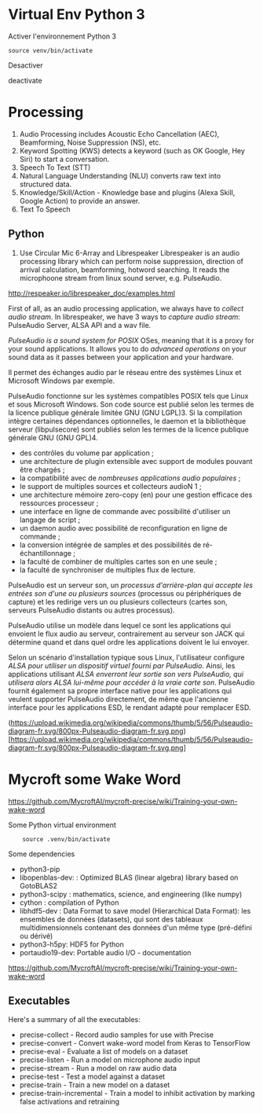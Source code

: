 # Virtual Env Python 3

Activer l'environnement Python 3
```
source venv/bin/activate
```

Desactiver

deactivate

# Processing

1. Audio Processing includes Acoustic Echo Cancellation (AEC), Beamforming, Noise Suppression (NS), etc.
2. Keyword Spotting (KWS) detects a keyword (such as OK Google, Hey Siri) to start a conversation.
3. Speech To Text (STT)
4. Natural Language Understanding (NLU) converts raw text into structured data.
5. Knowledge/Skill/Action - Knowledge base and plugins (Alexa Skill, Google Action) to provide an answer.
6. Text To Speech

## Python
1. Use Circular Mic 6-Array and Librespeaker
Librespeaker is an audio processing library which can perform noise suppression, direction of arrival calculation, beamforming, hotword searching. It reads the microphoone stream from linux sound server, e.g. PulseAudio.

http://respeaker.io/librespeaker_doc/examples.html

First of all, as an audio processing application, we always have to *collect audio stream*. 
In librespeaker, we have 3 ways to *capture audio stream*: PulseAudio Server, ALSA API and a wav file.


*PulseAudio is a sound system for POSIX* OSes, meaning that it is a proxy for your sound applications. 
It allows you to do *advanced operations* on your sound data as it passes between your application and your hardware.

Il permet des échanges audio par le réseau entre des systèmes Linux et Microsoft Windows par exemple.

PulseAudio fonctionne sur les systèmes compatibles POSIX tels que Linux et sous Microsoft Windows. Son code source est publié selon les termes de la licence publique générale limitée GNU (GNU LGPL)3. Si la compilation intègre certaines dépendances optionnelles, le daemon et la bibliothèque serveur (libpulsecore) sont publiés selon les termes de la licence publique générale GNU (GNU GPL)4.

* des contrôles du volume par application ;
* une architecture de plugin extensible avec support de modules pouvant être chargés ;
* la compatibilité avec de *nombreuses applications audio populaires* ;
* le support de multiples sources et collecteurs audioN 1 ;
* une architecture mémoire zero-copy (en) pour une gestion efficace des ressources processeur ;
* une interface en ligne de commande avec possibilité d'utiliser un langage de script ;
* un daemon audio avec possibilité de reconfiguration en ligne de commande ;
* la conversion intégrée de samples et des possibilités de ré-échantillonnage ;
* la faculté de combiner de multiples cartes son en une seule ;
* la faculté de synchroniser de multiples flux de lecture.


PulseAudio est un serveur son, un *processus d'arrière-plan qui accepte les entrées son d'une ou plusieurs sources* (processus ou périphériques de capture) et les redirige vers un ou plusieurs collecteurs (cartes son, serveurs PulseAudio distants ou autres processus).

PulseAudio utilise un modèle dans lequel ce sont les applications qui envoient le flux audio au serveur, contrairement au serveur son JACK qui détermine quand et dans quel ordre les applications doivent le lui envoyer.

Selon un scénario d'installation typique sous Linux, l'utilisateur configure *ALSA pour utiliser un dispositif virtuel fourni par PulseAudio*. Ainsi, les applications utilisant *ALSA enverront leur sortie son vers PulseAudio, qui utilisera alors ALSA lui-même pour accéder à la vraie carte son*. PulseAudio fournit également sa propre interface native pour les applications qui veulent supporter PulseAudio directement, de même que l'ancienne interface pour les applications ESD, le rendant adapté pour remplacer ESD.

(https://upload.wikimedia.org/wikipedia/commons/thumb/5/56/Pulseaudio-diagram-fr.svg/800px-Pulseaudio-diagram-fr.svg.png)
[https://upload.wikimedia.org/wikipedia/commons/thumb/5/56/Pulseaudio-diagram-fr.svg/800px-Pulseaudio-diagram-fr.svg.png]



# Mycroft some Wake Word


https://github.com/MycroftAI/mycroft-precise/wiki/Training-your-own-wake-word

Some Python virtual environment

```
    source .venv/bin/activate
```

Some dependencies


* python3-pip
* libopenblas-dev: : Optimized BLAS (linear algebra) library based on GotoBLAS2
* python3-scipy : mathematics, science, and engineering (like numpy)
* cython : compilation of Python
* libhdf5-dev : Data Format to save model (Hierarchical Data Format): les ensembles de données (datasets), qui sont des tableaux multidimensionnels contenant des données d'un même type (pré-défini ou dérivé)
* python3-h5py: HDF5 for Python
* portaudio19-dev: Portable audio I/O - documentation

https://github.com/MycroftAI/mycroft-precise/wiki/Training-your-own-wake-word

## Executables

Here's a summary of all the executables:

* precise-collect - Record audio samples for use with Precise
* precise-convert - Convert wake-word model from Keras to TensorFlow
* precise-eval - Evaluate a list of models on a dataset
* precise-listen - Run a model on microphone audio input
* precise-stream - Run a model on raw audio data
* precise-test - Test a model against a dataset
* precise-train - Train a new model on a dataset
* precise-train-incremental - Train a model to inhibit activation by marking false activations and retraining







